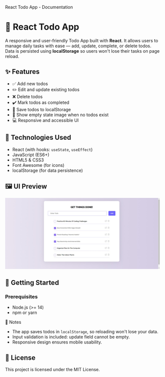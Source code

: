 React Todo App - Documentation

# 📝 React Todo App

A responsive and user-friendly Todo App built with **React**. It allows users to manage daily tasks with ease — add, update, complete, or delete todos. Data is persisted using **localStorage** so users won't lose their tasks on page reload.

## ✨ Features

-   ✅ Add new todos
-   ✏️ Edit and update existing todos
-   ❌ Delete todos
-   ✔️ Mark todos as completed
-   💾 Save todos to localStorage
-   🚫 Show empty state image when no todos exist
-   💻 Responsive and accessible UI

## 🔧 Technologies Used

-   React (with hooks: `useState`, `useEffect`)
-   JavaScript (ES6+)
-   HTML5 & CSS3
-   Font Awesome (for icons)
-   localStorage (for data persistence)

## 🖼️ UI Preview

![Todo App Preview](/src/assets/todo-app.jpeg)

## 🚀 Getting Started

### Prerequisites

-   Node.js (>= 14)
-   npm or yarn

📌 Notes

-   The app saves todos in `localStorage`, so reloading won't lose your data.
-   Input validation is included: update field cannot be empty.
-   Responsive design ensures mobile usability.


<!-- 1. **Clone the repository**

```bash
git clone https://github.com/your-username/todo-app.git
cd todo-app
```

2. **Install dependencies**

```bash
npm install
```

3. **Start the development server**

```bash
npm start
```

4. Open http://localhost:3000 in your browser.

## 🧠 Folder/Asset Usage

### CSS

Import your CSS file in the component where it's needed:

```jsx
import '../assets/todo.css';
```

### Image (Empty Todo)

If your image is in `public/images/no-todos.png`, you can use it like this:

```jsx
<img src='/images/no-todos.png' alt='No tasks' />
```



## 📦 Build for Production

```bash
npm run build
```

## 🧑💻 Author

-   **Your Name**
-   GitHub: https://github.com/your-username -->

## 📃 License

This project is licensed under the MIT License.

<!-- ## 🏁 Deployment Tips

If you're deploying to GitHub Pages or a subdirectory:

```jsx
<img src={`${process.env.PUBLIC_URL}/images/no-todos.png`} alt='No tasks' />
```

## 🗂️ Future Improvements

-   Drag-and-drop task reordering
-   Dark mode toggle
-   Todo categories/tags
-   Firebase or MongoDB backend support -->
